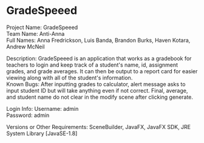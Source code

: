 # GradeSpeeed
Project Name: GradeSpeeed   
Team Name: Anti-Anna    
Full Names: Anna Fredrickson, Luis Banda, Brandon Burks, Haven Kotara, Andrew McNeil    

Description: GradeSpeeed is an application that works as a gradebook for teachers to login and keep track of a student's name, id, assignment grades, and grade averages. It can then be output to a report card for easier viewing along with all of the student's information.    
Known Bugs: After inputting grades to calculator, alert message asks to input student ID but will take anything even if not correct. 
            Final, average, and student name do not clear in the modify scene after clicking generate. 

Login Info: 
Username: admin     
Password: admin     

Versions or Other Requirements: SceneBuilder, JavaFX, JavaFX SDK, JRE System Library [JavaSE-1.8]
